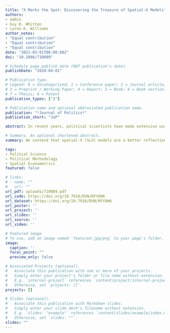 ```yaml
---
title: "X Marks the Spot: Discovering the Treasure of Spatial-X Models"
authors:
- admin
- Guy D. Whitten
- Laron K. Williams
author_notes:
- "Equal contribution"
- "Equal contribution"
- "Equal contribution"
date: "2021-03-01T00:00:00Z"
doi: "10.1086/710089"

# Schedule page publish date (NOT publication's date).
publishDate: "2020-04-01"

# Publication type.
# Legend: 0 = Uncategorized; 1 = Conference paper; 2 = Journal article;
# 3 = Preprint / Working Paper; 4 = Report; 5 = Book; 6 = Book section;
# 7 = Thesis; 8 = Patent
publication_types: ["2"]

# Publication name and optional abbreviated publication name.
publication: "*Journal of Politics*"
publication_short: "JoP"

abstract: In recent years, political scientists have made extensive use of spatial econometric models to test a wide range of theories. In a review of spatial papers, we find that a majority of these studies use the spatial autoregressive (SAR) model. Although this is a powerful method that reveals inferences about diffusion processes, it is also highly restrictive and makes assumptions that often are not appropriate given the expressed theories. We contend that spatial-X (SLX) models are a better reflection of typical theories about spatial processes. Our simulations demonstrate that SLX models consistently retrieve the direct and indirect effects of covariates when the true data- generating process reflects other spatial processes. SAR models, on the other hand, tend to find phantom higher-order effects that are not present in the data. We further demonstrate how SLX models reveal heterogeneity in patterns of spatial dependence in countries’ defense burdens that SAR models cannot discover.

# Summary. An optional shortened abstract.
summary: We contend that spatial-X (SLX) models are a better reflection of typical theories about spatial processes.

tags:
- Politcal Science 
- Political Methodology
- Spatial Econometrics
featured: false

# links:
# - name: ""
#   url: ""
url_pdf: uploads/710089.pdf
url_code: https://doi.org/10.7910/DVN/RFYOH6
url_dataset: https://doi.org/10.7910/DVN/RFYOH6
url_poster: ''
url_project: ''
url_slides: ''
url_source: ''
url_video: ''

# Featured image
# To use, add an image named `featured.jpg/png` to your page's folder. 
image:
  caption: ''
  focal_point: ""
  preview_only: false

# Associated Projects (optional).
#   Associate this publication with one or more of your projects.
#   Simply enter your project's folder or file name without extension.
#   E.g. `internal-project` references `content/project/internal-project/index.md`.
#   Otherwise, set `projects: []`.
projects: []

# Slides (optional).
#   Associate this publication with Markdown slides.
#   Simply enter your slide deck's filename without extension.
#   E.g. `slides: "example"` references `content/slides/example/index.md`.
#   Otherwise, set `slides: ""`.
slides: ""
---
```


